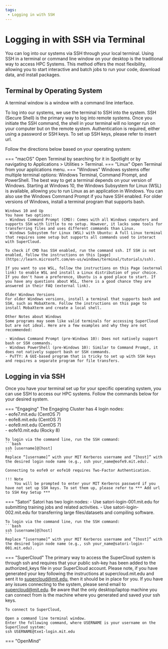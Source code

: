 ```yaml
---
tags:
 - Logging in with SSH
---
```


# Logging in with SSH via Terminal

You can log into our systems via SSH through your local terminal. Using SSH in a terminal or command line window on your desktop is the traditional way to access HPC Systems. This method offers the most flexibility, allowing you to start interactive and batch jobs to run your code, download data, and install packages.

## Terminal by Operating System
A terminal window is a window with a command line interface. 

To log into our systems, we use the terminal to SSH into the system. SSH (Secure Shell) is the primary way to log into remote systems. Once you initiate the SSH command, the shell in your terminal will no longer run on your computer but on the remote system. Authentication is required, either using a password or SSH keys. To set up SSH keys, please refer to insert url.

Follow the directions below based on your operating system:

=== "macOS"
    Open Terminal by searching for it in Spotlight or by navigating to Applications > Utilities > Terminal.
=== "Linux"
    Open Terminal from your applications menu.
=== "Windows"
    Windows systems offer multiple terminal options: Windows Terminal, Command Prompt, and PowerShell. The best way to get a terminal depends on your version of Windows. Starting at Windows 10, the Windows Subsystem for Linux (WSL) is available, allowing you to run Linux as an application in Windows. You can also use the Windows Command Prompt if you have SSH enabled. For older versions of Windows, install a terminal program that supports bash.

    Windows 10 and Up
    You have two options:
    - Windows Command Prompt (CMD): Comes with all Windows computers and supports SSH with little to no setup. However, it lacks some tools for transferring files and uses different commands than Linux.
    - Windows Subsystem for Linux (WSL) with Ubuntu: A full Linux terminal that requires some setup but supports all commands used to interact with SuperCloud.
    
    To check if CMD has SSH enabled, run the command ssh. If SSH is not enabled, follow the instructions on this [page](https://learn.microsoft.com/en-us/windows/terminal/tutorials/ssh).

    If you want to use WSL, follow the instructions on this Page (external link) to enable WSL and install a Linux distribution of your choice. If you don't have a preference, Ubuntu is a good place to start. If you have any questions about WSL, there is a good chance they are answered in their FAQ (external link).

    Older Windows Versions
    For older Windows versions, install a terminal that supports bash and SSH, such as MobaXterm. Follow the instructions on this page to install MobaXterm and create a local shell.

    Other Notes about Windows
    Some programs may seem like valid terminals for accessing SuperCloud but are not ideal. Here are a few examples and why they are not recommended:

    - Windows Command Prompt (pre-Windows 10): Does not natively support bash or SSH commands.
    - Windows PowerShell (pre-Windows 10): Similar to Command Prompt, it does not natively support bash or SSH commands.
    - PuTTY: A GUI-based program that is tricky to set up with SSH keys and requires a separate program for file transfers.

## Logging in via SSH
Once you have your terminal set up for your specific operating system, you can use SSH to access our HPC systems. Follow the commands below for your desired system.

=== "Engaging"
    The Engaging Cluster has 4 login nodes:  
    - eofe7.mit.edu (CentOS 7)  
    - eofe8.mit.edu (CentOS 7)  
    - eofe9.mit.edu (CentOS 7)  
    - eofe10.mit.edu (Rocky 8)  
    
    To login via the command line, run the SSH command:
    ```bash 
    ssh [username]@[host]
    ```
    Replace “[username]” with your MIT Kerberos username and “[host]” with the desired login node name (e.g., ssh your_name@eofe9.mit.edu).

    Connecting to eofe9 or eofe10 requires Two-Factor Authentication.

    !!! Note
        You will be prompted to enter your MIT Kerberos password if you have not set up SSH keys. To set them up, please refer to *** Add url to SSH Key Setup ***

=== "Satori"
    Satori has two login nodes:
    - Use satori-login-001.mit.edu for submitting training jobs and related activities.
    - Use satori-login-002.mit.edu for transferring large files/datasets and compiling software.

    To login via the command line, run the SSH command:
    ```bash 
    ssh [username]@[host]
    ```
    Replace “[username]” with your MIT Kerberos username and “[host]” with the desired login node name (e.g., ssh your_name@satori-login-001.mit.edu).

=== "SuperCloud"
    The primary way to access the SuperCloud system is through ssh and requires that your public ssh-key has been added to the authorized_keys file in your SuperCloud account. Please note, if you have generated your key following the instructions at supercloud.mit.edu and sent it to supercloud@mit.edu, then it should be in place for you. If you have any issues connecting to the system, please send email to supercloud@mit.edu. Be aware that the only desktop/laptop machine you can connect from is the machine where you generated and saved your ssh keys.

    To connect to SuperCloud,

    Open a command line terminal window.
    Enter the following command, where USERNAME is your username on the SuperCloud system:
    ssh USERNAME@txe1-login.mit.edu

=== "OpenMind"
